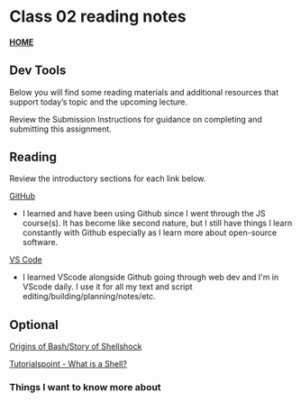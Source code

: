 # Class 02 reading notes

#### [HOME](https://cesarderio.github.io/reading-notes/)

## Dev Tools

Below you will find some reading materials and additional resources that support today’s topic and the upcoming lecture.

Review the Submission Instructions for guidance on completing and submitting this assignment.

## Reading

Review the introductory sections for each link below.

[GitHub](https://docs.github.com/en/free-pro-team@latest/github/getting-started-with-github)

* I learned and have been using Github since I went through the JS course(s). It has become like second nature, but I still have things I learn constantly with Github especially as I learn more about open-source software.

[VS Code](https://code.visualstudio.com/docs)

* I learned VScode alongside Github going through web dev and I'm in VScode daily. I use it for all my text and script editing/building/planning/notes/etc.
## Optional

[Origins of Bash/Story of Shellshock](https://www.wired.com/2014/09/shellshocked-bash/)

[Tutorialspoint - What is a Shell?](https://www.tutorialspoint.com/unix/unix-what-is-shell.htm)

### Things I want to know more about
